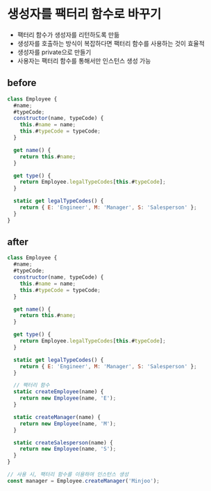 # 생성자를 팩터리 함수로 바꾸기

- 팩터리 함수가 생성자를 리턴하도록 만듦
- 생성자를 호출하는 방식이 복잡하다면 팩터리 함수를 사용하는 것이 효율적
- 생성자를 private으로 만들기
- 사용자는 팩터리 함수를 통해서만 인스턴스 생성 가능

## before

```js
class Employee {
  #name;
  #typeCode;
  constructor(name, typeCode) {
    this.#name = name;
    this.#typeCode = typeCode;
  }

  get name() {
    return this.#name;
  }

  get type() {
    return Employee.legalTypeCodes[this.#typeCode];
  }

  static get legalTypeCodes() {
    return { E: 'Engineer', M: 'Manager', S: 'Salesperson' };
  }
}
```

## after

```js
class Employee {
  #name;
  #typeCode;
  constructor(name, typeCode) {
    this.#name = name;
    this.#typeCode = typeCode;
  }

  get name() {
    return this.#name;
  }

  get type() {
    return Employee.legalTypeCodes[this.#typeCode];
  }

  static get legalTypeCodes() {
    return { E: 'Engineer', M: 'Manager', S: 'Salesperson' };
  }

  // 팩터리 함수
  static createEmployee(name) {
    return new Employee(name, 'E');
  }

  static createManager(name) {
    return new Employee(name, 'M');
  }

  static createSalesperson(name) {
    return new Employee(name, 'S');
  }
}

// 사용 시, 팩터리 함수를 이용하여 인스턴스 생성
const manager = Employee.createManager('Minjoo');
```
